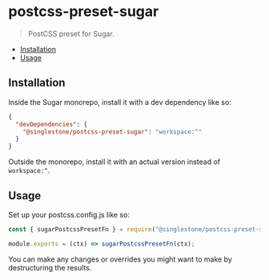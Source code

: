 # postcss-preset-sugar

> PostCSS preset for Sugar.

<!-- START doctoc generated TOC please keep comment here to allow auto update -->
<!-- DON'T EDIT THIS SECTION, INSTEAD RE-RUN doctoc TO UPDATE -->

- [Installation](#installation)
- [Usage](#usage)

<!-- END doctoc generated TOC please keep comment here to allow auto update -->

## Installation

Inside the Sugar monorepo, install it with a dev dependency like so:

```json
{
  "devDependencies": {
    "@singlestone/postcss-preset-sugar": "workspace:^"
  }
}
```

Outside the monorepo, install it with an actual version instead of `workspace:^`.

## Usage

Set up your postcss.config.js like so:

```javascript
const { sugarPostcssPresetFn } = require("@singlestone/postcss-preset-sugar");

module.exports = (ctx) => sugarPostcssPresetFn(ctx);
```

You can make any changes or overrides you might want to make by destructuring the results.
